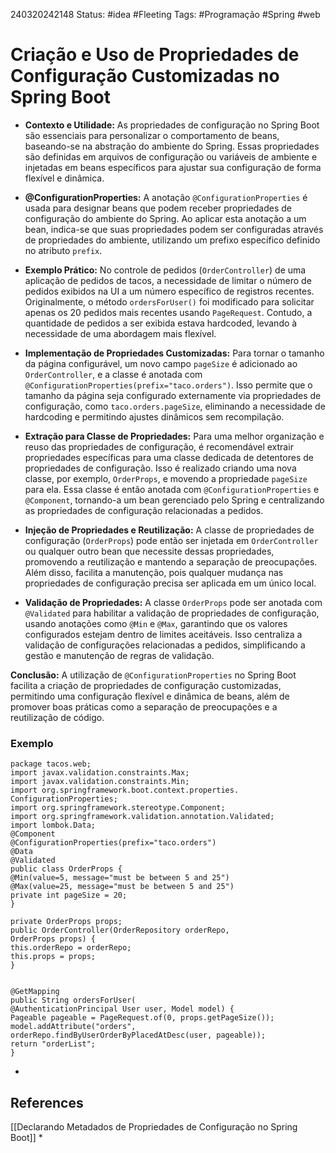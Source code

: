 240320242148
Status: #idea #Fleeting 
Tags:  #Programação #Spring #web 
# Criação e Uso de Propriedades de Configuração Customizadas no Spring Boot
- **Contexto e Utilidade:** As propriedades de configuração no Spring Boot são essenciais para personalizar o comportamento de beans, baseando-se na abstração do ambiente do Spring. Essas propriedades são definidas em arquivos de configuração ou variáveis de ambiente e injetadas em beans específicos para ajustar sua configuração de forma flexível e dinâmica.
    
- **@ConfigurationProperties:** A anotação `@ConfigurationProperties` é usada para designar beans que podem receber propriedades de configuração do ambiente do Spring. Ao aplicar esta anotação a um bean, indica-se que suas propriedades podem ser configuradas através de propriedades do ambiente, utilizando um prefixo específico definido no atributo `prefix`.
    
- **Exemplo Prático:** No controle de pedidos (`OrderController`) de uma aplicação de pedidos de tacos, a necessidade de limitar o número de pedidos exibidos na UI a um número específico de registros recentes. Originalmente, o método `ordersForUser()` foi modificado para solicitar apenas os 20 pedidos mais recentes usando `PageRequest`. Contudo, a quantidade de pedidos a ser exibida estava hardcoded, levando à necessidade de uma abordagem mais flexível.
    
- **Implementação de Propriedades Customizadas:** Para tornar o tamanho da página configurável, um novo campo `pageSize` é adicionado ao `OrderController`, e a classe é anotada com `@ConfigurationProperties(prefix="taco.orders")`. Isso permite que o tamanho da página seja configurado externamente via propriedades de configuração, como `taco.orders.pageSize`, eliminando a necessidade de hardcoding e permitindo ajustes dinâmicos sem recompilação.
    
- **Extração para Classe de Propriedades:** Para uma melhor organização e reuso das propriedades de configuração, é recomendável extrair propriedades específicas para uma classe dedicada de detentores de propriedades de configuração. Isso é realizado criando uma nova classe, por exemplo, `OrderProps`, e movendo a propriedade `pageSize` para ela. Essa classe é então anotada com `@ConfigurationProperties` e `@Component`, tornando-a um bean gerenciado pelo Spring e centralizando as propriedades de configuração relacionadas a pedidos.
    
- **Injeção de Propriedades e Reutilização:** A classe de propriedades de configuração (`OrderProps`) pode então ser injetada em `OrderController` ou qualquer outro bean que necessite dessas propriedades, promovendo a reutilização e mantendo a separação de preocupações. Além disso, facilita a manutenção, pois qualquer mudança nas propriedades de configuração precisa ser aplicada em um único local.
    
- **Validação de Propriedades:** A classe `OrderProps` pode ser anotada com `@Validated` para habilitar a validação de propriedades de configuração, usando anotações como `@Min` e `@Max`, garantindo que os valores configurados estejam dentro de limites aceitáveis. Isso centraliza a validação de configurações relacionadas a pedidos, simplificando a gestão e manutenção de regras de validação.
    

**Conclusão:** A utilização de `@ConfigurationProperties` no Spring Boot facilita a criação de propriedades de configuração customizadas, permitindo uma configuração flexível e dinâmica de beans, além de promover boas práticas como a separação de preocupações e a reutilização de código.

### Exemplo
```
package tacos.web;
import javax.validation.constraints.Max;
import javax.validation.constraints.Min;
import org.springframework.boot.context.properties.
ConfigurationProperties;
import org.springframework.stereotype.Component;
import org.springframework.validation.annotation.Validated;
import lombok.Data;
@Component
@ConfigurationProperties(prefix="taco.orders")
@Data
@Validated
public class OrderProps {
@Min(value=5, message="must be between 5 and 25")
@Max(value=25, message="must be between 5 and 25")
private int pageSize = 20;
}
```
```
private OrderProps props;
public OrderController(OrderRepository orderRepo,
OrderProps props) {
this.orderRepo = orderRepo;
this.props = props;
}


@GetMapping
public String ordersForUser(
@AuthenticationPrincipal User user, Model model) {
Pageable pageable = PageRequest.of(0, props.getPageSize());
model.addAttribute("orders",
orderRepo.findByUserOrderByPlacedAtDesc(user, pageable));
return "orderList";
}
```
*
## References
[[Declarando Metadados de Propriedades de Configuração no Spring Boot]]
*
